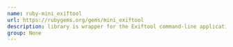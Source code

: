 ```yaml
---
name: ruby-mini_exiftool
url: https://rubygems.org/gems/mini_exiftool
description: library is wrapper for the Exiftool command-line application (http://www.sno.phy.queensu.ca/~phil/exiftool). URL : https://rubygems.org/gems/mini_exiftool Groups : None
group: None
---
```

